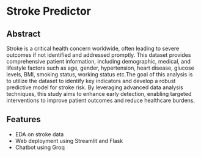 # Stroke Predictor 
## Abstract
Stroke is a critical health concern worldwide, often leading to severe outcomes if not identified and addressed promptly. This dataset provides comprehensive patient information, including demographic, medical, and lifestyle factors such as age, gender, hypertension, heart disease, glucose levels, BMI, smoking status, working status etc.The goal of this analysis is to utilize the dataset to identify key indicators and develop a robust predictive model for stroke risk. By leveraging advanced data analysis techniques, this study aims to enhance early detection, enabling targeted interventions to improve patient outcomes and reduce healthcare burdens.
## Features
- EDA on stroke data
- Web deployment using Streamlit and Flask
- Chatbot using Groq



